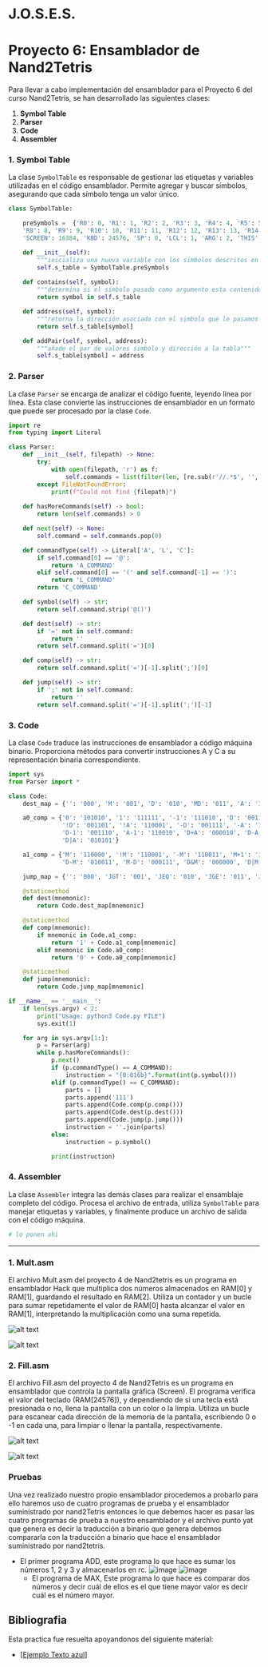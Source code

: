 # J.O.S.E.S.
# Proyecto 6: Ensamblador de Nand2Tetris

Para llevar a cabo implementación del ensamblador para el Proyecto 6 del curso Nand2Tetris, se han desarrollado las siguientes clases:

1. **Symbol Table**
2. **Parser**
3. **Code**
4. **Assembler**


### 1. Symbol Table

La clase `SymbolTable` es responsable de gestionar las etiquetas y variables utilizadas en el código ensamblador. Permite agregar y buscar símbolos, asegurando que cada símbolo tenga un valor único.

```python
class SymbolTable:

    preSymbols =  {'R0': 0, 'R1': 1, 'R2': 2, 'R3': 3, 'R4': 4, 'R5': 5, 'R6': 6, 'R7': 7,
    'R8': 8, 'R9': 9, 'R10': 10, 'R11': 11, 'R12': 12, 'R13': 13, 'R14': 14, 'R15': 15,
    'SCREEN': 16384, 'KBD': 24576, 'SP': 0, 'LCL': 1, 'ARG': 2, 'THIS': 3, 'THAT': 4}

    def __init__(self):
        """inicializa una nueva variable con los simbolos descritos en el diccionario preSymbols"""
        self.s_table = SymbolTable.preSymbols
    
    def contains(self, symbol):
        """determina si el simbolo pasado como argumento esta contenido en la tabla de simbolos"""
        return symbol in self.s_table

    def address(self, symbol):
        """retorna la dirección asociada con el simbolo que le pasamos como arguento a la función"""
        return self.s_table[symbol]

    def addPair(self, symbol, address):
        """añade el par de valores simbolo y dirección a la tabla"""
        self.s_table[symbol] = address
```

### 2. Parser

La clase `Parser` se encarga de analizar el código fuente, leyendo línea por línea. Esta clase convierte las instrucciones de ensamblador en un formato que puede ser procesado por la clase `Code`.

```python
import re
from typing import Literal

class Parser:
    def __init__(self, filepath) -> None:
        try:
            with open(filepath, 'r') as f:
                self.commands = list(filter(len, [re.sub(r'//.*$', '', l).strip() for l in f]))
        except FileNotFoundError:
            print(f"Could not find {filepath}")
    
    def hasMoreCommands(self) -> bool:
        return len(self.commands) > 0

    def next(self) -> None:
        self.command = self.commands.pop(0)

    def commandType(self) -> Literal['A', 'L', 'C']:
        if self.command[0] == '@':
            return 'A_COMMAND'
        elif self.command[0] == '(' and self.command[-1] == ')':
            return 'L_COMMAND'
        return 'C_COMMAND'

    def symbol(self) -> str:
        return self.command.strip('@()')

    def dest(self) -> str:
        if '=' not in self.command:
            return ''
        return self.command.split('=')[0]

    def comp(self) -> str:
        return self.command.split('=')[-1].split(';')[0]

    def jump(self) -> str:
        if ';' not in self.command:
            return ''
        return self.command.split('=')[-1].split(';')[-1]

```

### 3. Code

La clase `Code` traduce las instrucciones de ensamblador a código máquina binario. Proporciona métodos para convertir instrucciones A y C a su representación binaria correspondiente.

```python
import sys
from Parser import *

class Code:
    dest_map = {'': '000', 'M': '001', 'D': '010', 'MD': '011', 'A': '100', 'AM': '101', 'AD': '110', 'AMD': '111'}

    a0_comp = {'0': '101010', '1': '111111', '-1': '111010', 'D': '001100', 'A': '110000',
               '!D': '001101', '!A': '110001', '-D': '001111', '-A': '110011', 'D+1': '011111', 'A+1': '110111',
               'D-1': '001110', 'A-1': '110010', 'D+A': '000010', 'D-A': '010011', 'A-D': '000111', 'D&A': '000000',
               'D|A': '010101'}

    a1_comp = {'M': '110000', '!M': '110001', '-M': '110011', 'M+1': '110111', 'M-1': '110010', 'D+M': '000010',
               'D-M': '010011', 'M-D': '000111', 'D&M': '000000', 'D|M': '010101'}

    jump_map = {'': '000', 'JGT': '001', 'JEQ': '010', 'JGE': '011', 'JLT': '100', 'JNE': '101', 'JLE': '110', 'JMP': '111'}

    @staticmethod
    def dest(mnemonic):
        return Code.dest_map[mnemonic]

    @staticmethod
    def comp(mnemonic):
        if mnemonic in Code.a1_comp:
            return '1' + Code.a1_comp[mnemonic]
        elif mnemonic in Code.a0_comp:
            return '0' + Code.a0_comp[mnemonic]

    @staticmethod
    def jump(mnemonic):
        return Code.jump_map[mnemonic]

if __name__ == '__main__':
    if len(sys.argv) < 2:
        print("Usage: python3 Code.py FILE")
        sys.exit(1)

    for arg in sys.argv[1:]:
        p = Parser(arg)
        while p.hasMoreCommands():
            p.next()
            if (p.commandType() == A_COMMAND):
                instruction = "{0:016b}".format(int(p.symbol()))
            elif (p.commandType() == C_COMMAND):
                parts = []
                parts.append('111')
                parts.append(Code.comp(p.comp()))
                parts.append(Code.dest(p.dest()))
                parts.append(Code.jump(p.jump()))
                instruction = ''.join(parts)
            else:
                instruction = p.symbol()

            print(instruction)

```

### 4. Assembler

La clase `Assembler` integra las demás clases para realizar el ensamblaje completo del código. Procesa el archivo de entrada, utiliza `SymbolTable` para manejar etiquetas y variables, y finalmente produce un archivo de salida con el código máquina.

```python
# lo ponen ahi
```

------------------


### 1. **Mult.asm**
El archivo Mult.asm del proyecto 4 de Nand2tetris es un programa en ensamblador Hack que multiplica dos números almacenados en RAM[0] y RAM[1], guardando el resultado en RAM[2]. Utiliza un contador y un bucle para sumar repetidamente el valor de RAM[0] hasta alcanzar el valor en RAM[1], interpretando la multiplicación como una suma repetida.

![alt text](https://github.com/juanramirezuis/J_O_S_E_S/blob/main/Practica_3/Projecto4_Machine_Language_Programming/Imagenes/Assembler%20(2.5)%20-%20C__Users_SDNG_Documents_GitHub_J_O_S_E_S_Practica_3_Projecto4_Machine_Language_Programming_Mult.asm%209_22_2024%204_06_07%20PM.png)

![alt text](https://github.com/juanramirezuis/J_O_S_E_S/blob/main/Practica_3/Projecto4_Machine_Language_Programming/Imagenes/CPU%20Emulator%20(2.5)%20-%20C__Users_SDNG_Documents_GitHub_J_O_S_E_S_Practica_3_Projecto4_Machine_Language_Programming_Mult.hack%209_22_2024%204_08_54%20PM.png)

### 2. **Fill.asm**
El archivo Fill.asm del proyecto 4 de Nand2Tetris es un programa en ensamblador que controla la pantalla gráfica (Screen). El programa verifica el valor del teclado (RAM[24576]), y dependiendo de si una tecla está presionada o no, llena la pantalla con un color o la limpia. Utiliza un bucle para escanear cada dirección de la memoria de la pantalla, escribiendo 0 o -1 en cada una, para limpiar o llenar la pantalla, respectivamente.

![alt text](https://github.com/juanramirezuis/J_O_S_E_S/blob/main/Practica_3/Projecto4_Machine_Language_Programming/Imagenes/Fill%20Emulator.png)

![alt text](https://github.com/juanramirezuis/J_O_S_E_S/blob/main/Practica_3/Projecto4_Machine_Language_Programming/Imagenes/Fill%20Emulator%20Hack.png)
### **Pruebas**
Una vez realizado nuestro propio ensamblador procedemos a probarlo para ello haremos uso de cuatro programas de prueba y el ensamblador suministrado por nand2Tetris entonces lo que debemos hacer es pasar las cuatro programas de prueba a nuestro ensamblador y el archivo punto yat que genera es decir la traducción a binario que genera debemos compararla con la traducción a binario que hace el ensamblador suministrado por nand2tetris.
- El primer programa ADD, este programa lo que hace es sumar los números 1, 2 y 3 y almacenarlos en rc.
  ![image](https://github.com/user-attachments/assets/9c04033f-a3ba-4376-97d7-b20a223eab94) ![image](https://github.com/user-attachments/assets/f7a3e63b-0f4b-441d-81e1-b670b02ac77d)
  - El programa de MAX, Este programa lo que hace es comparar dos números y decir cuál de ellos es el que tiene mayor valor es decir cuál es el número mayor.


## Bibliografia
Esta practica fue resuelta apoyandonos del siguiente material:
 - [[Ejemplo Texto azul](ejemplo_de_link.com)]

